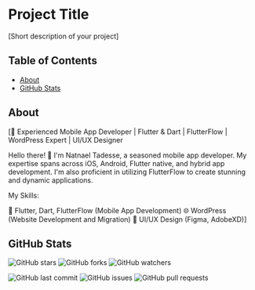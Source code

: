 # Project Title

[Short description of your project]

## Table of Contents

- [About](#about)
- [GitHub Stats](#github-stats)

## About

[🚀 Experienced Mobile App Developer | Flutter & Dart | FlutterFlow | WordPress Expert | UI/UX Designer

Hello there! 👋 I'm Natnael Tadesse, a seasoned mobile app developer. My expertise spans across iOS, Android, Flutter native, and hybrid app development. I'm also proficient in utilizing FlutterFlow to create stunning and dynamic applications.

My Skills:

📱 Flutter, Dart, FlutterFlow (Mobile App Development)
🌐 WordPress (Website Development and Migration)
🎨 UI/UX Design (Figma, AdobeXD)]


## GitHub Stats

![GitHub stars](https://img.shields.io/github/stars/natty98282/YourRepository?style=social)
![GitHub forks](https://img.shields.io/github/forks/natty98282/YourRepository?style=social)
![GitHub watchers](https://img.shields.io/github/watchers/natty98282/YourRepository?style=social)

![GitHub last commit](https://img.shields.io/github/last-commit/natty98282/YourRepository)
![GitHub issues](https://img.shields.io/github/issues/natty98282/YourRepository)
![GitHub pull requests](https://img.shields.io/github/issues-pr/natty98282/YourRepository)
